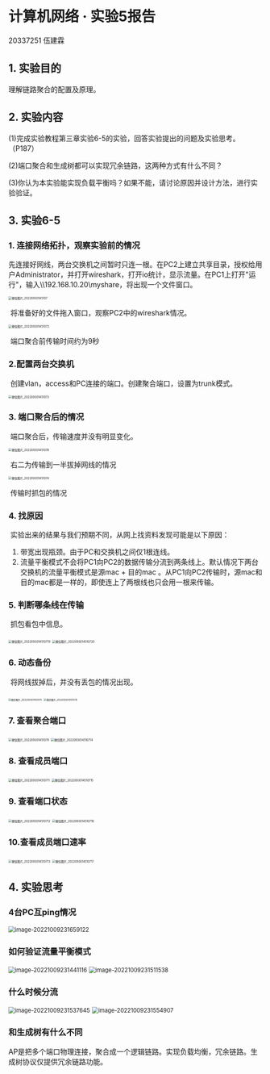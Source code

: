 # 计算机网络 · 实验5报告

20337251 伍建霖

## 1. 实验目的

理解链路聚合的配置及原理。

## 2. 实验内容

(1)完成实验教程第三章实验6-5的实验，回答实验提出的问题及实验思考。（P187）

(2)端口聚合和生成树都可以实现冗余链路，这两种方式有什么不同？

(3)你认为本实验能实现负载平衡吗？如果不能，请讨论原因并设计方法，进行实验验证。

## 3. 实验6-5

### 1. 连接网络拓扑，观察实验前的情况

​	先连接好网线，两台交换机之间暂时只连一根。在PC2上建立共享目录，授权给用户Administrator，并打开wireshark，打开io统计，显示流量。在PC1上打开"运行"，输入\\\192.168.10.20\myshare，将出现一个文件窗口。

<img src="D:\CodeField\TyporaPicture\微信图片_20220930145107.png" alt="微信图片_20220930145107" style="zoom:40%;" />

​	将准备好的文件拖入窗口，观察PC2中的wireshark情况。

<img src="D:\CodeField\TyporaPicture\微信图片_202209301451072.png" alt="微信图片_202209301451072" style="zoom:40%;" />

​																端口聚合前传输时间约为9秒

### 2.配置两台交换机

​	创建vlan，access和PC连接的端口。创建聚合端口，设置为trunk模式。

<img src="D:\CodeField\TyporaPicture\微信图片_202209301451073.png" alt="微信图片_202209301451073" style="zoom:40%;" />

### 3. 端口聚合后的情况

​	端口聚合后，传输速度并没有明显变化。

<img src="D:\CodeField\TyporaPicture\微信图片_202209301451078.png" alt="微信图片_202209301451078" style="zoom:40%;" />

​																右二为传输到一半拔掉网线的情况

<img src="D:\CodeField\TyporaPicture\微信图片_202209301451074.png" alt="微信图片_202209301451074" style="zoom:40%;" />

​															传输时抓包的情况

### 4. 找原因

​	实验出来的结果与我们预期不同，从网上找资料发现可能是以下原因：

1. 带宽出现瓶颈。由于PC和交换机之间仅1根连线。
2. 流量平衡模式不会将PC1向PC2的数据传输分流到两条线上。默认情况下两台交换机的流量平衡模式是源mac + 目的mac 。从PC1向PC2传输时，源mac和目的mac都是一样的，即使连上了两根线也只会用一根来传输。

### 5. 判断哪条线在传输

​	抓包看包中信息。

<img src="D:\CodeField\TyporaPicture\微信图片_2022093014510719.png" alt="微信图片_2022093014510719" style="zoom:40%;" />

<img src="D:\CodeField\TyporaPicture\微信图片_2022093014510720.png" alt="微信图片_2022093014510720" style="zoom:40%;" />

### 6. 动态备份

​	将网线拔掉后，并没有丢包的情况出现。

<img src="D:\CodeField\TyporaPicture\微信图片_202209301451075.png" alt="微信图片_202209301451075" style="zoom:33%;" />

<img src="D:\CodeField\TyporaPicture\微信图片_202209301451076.png" alt="微信图片_202209301451076" style="zoom:33%;" />

### 7. 查看聚合端口

<img src="D:\CodeField\TyporaPicture\微信图片_202209301451079.png" alt="微信图片_202209301451079" style="zoom:40%;" />

<img src="D:\CodeField\TyporaPicture\微信图片_2022093014510714.png" alt="微信图片_2022093014510714" style="zoom:40%;" />

### 8. 查看成员端口

<img src="D:\CodeField\TyporaPicture\微信图片_2022093014510711.png" alt="微信图片_2022093014510711" style="zoom:40%;" />

<img src="D:\CodeField\TyporaPicture\微信图片_2022093014510715.png" alt="微信图片_2022093014510715" style="zoom:40%;" />

### 9. 查看端口状态

<img src="D:\CodeField\TyporaPicture\微信图片_2022093014510712.png" alt="微信图片_2022093014510712" style="zoom:40%;" />

<img src="D:\CodeField\TyporaPicture\微信图片_2022093014510716.png" alt="微信图片_2022093014510716" style="zoom:40%;" />

### 10.查看成员端口速率

<img src="D:\CodeField\TyporaPicture\微信图片_2022093014510713.png" alt="微信图片_2022093014510713" style="zoom:40%;" />

<img src="D:\CodeField\TyporaPicture\微信图片_2022093014510717.png" alt="微信图片_2022093014510717" style="zoom:40%;" />

## 4. 实验思考

### 4台PC互ping情况

<img src="D:\CodeField\TyporaPicture\image-20221009231659122.png" alt="image-20221009231659122" style="zoom:80%;" />

### 如何验证流量平衡模式

<img src="D:\CodeField\TyporaPicture\image-20221009231441116.png" alt="image-20221009231441116" style="zoom:80%;" />

<img src="D:\CodeField\TyporaPicture\image-20221009231511538.png" alt="image-20221009231511538" style="zoom:80%;" />

### 什么时候分流

<img src="D:\CodeField\TyporaPicture\image-20221009231537645.png" alt="image-20221009231537645" style="zoom:80%;" />

<img src="D:\CodeField\TyporaPicture\image-20221009231554907.png" alt="image-20221009231554907" style="zoom:80%;" />

### 和生成树有什么不同

AP是把多个端口物理连接，聚合成一个逻辑链路。实现负载均衡，冗余链路。生成树协议仅提供冗余链路功能。


